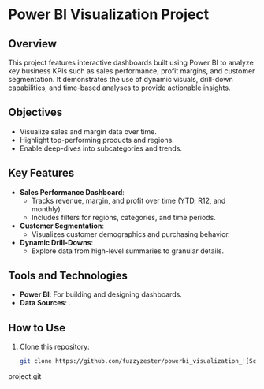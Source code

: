 # Power BI Visualization Project

## Overview
This project features interactive dashboards built using Power BI to analyze key business KPIs such as sales performance, profit margins, and customer segmentation. It demonstrates the use of dynamic visuals, drill-down capabilities, and time-based analyses to provide actionable insights.

## Objectives
- Visualize sales and margin data over time.
- Highlight top-performing products and regions.
- Enable deep-dives into subcategories and trends.

## Key Features
- **Sales Performance Dashboard**:
  - Tracks revenue, margin, and profit over time (YTD, R12, and monthly).
  - Includes filters for regions, categories, and time periods.
- **Customer Segmentation**:
  - Visualizes customer demographics and purchasing behavior.
- **Dynamic Drill-Downs**:
  - Explore data from high-level summaries to granular details.

## Tools and Technologies
- **Power BI**: For building and designing dashboards.
- **Data Sources**: .

## How to Use
1. Clone this repository:
   ```bash
   git clone https://github.com/fuzzyzester/powerbi_visualization_![Screenshot 2025-01-02 135445](https://github.com/user-attachments/assets/0a6ea436-7762-42be-9ab4-4591640f90ee)
project.git
